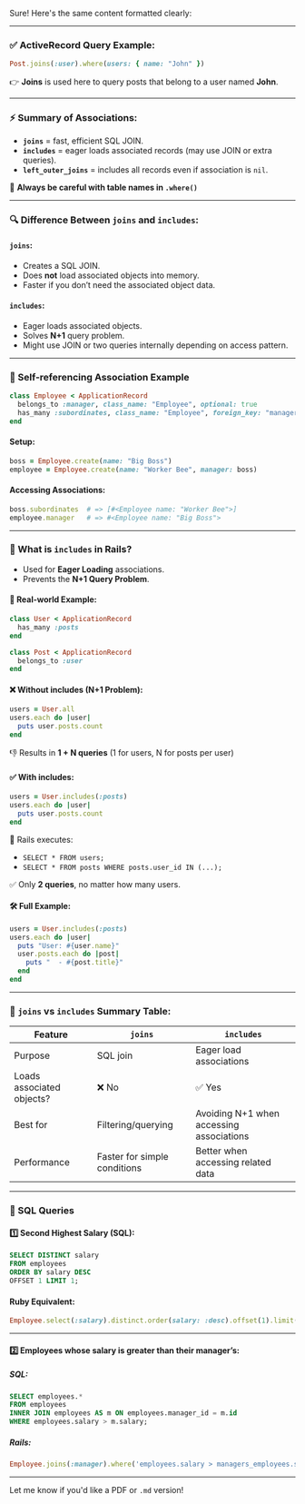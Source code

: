 Sure! Here's the same content formatted clearly:

---

### ✅ ActiveRecord Query Example:

```ruby
Post.joins(:user).where(users: { name: "John" })
```

👉 **Joins** is used here to query posts that belong to a user named **John**.

---

### ⚡ Summary of Associations:

* **`joins`** = fast, efficient SQL JOIN.
* **`includes`** = eager loads associated records (may use JOIN or extra queries).
* **`left_outer_joins`** = includes all records even if association is `nil`.

🛑 **Always be careful with table names in `.where()`**

---

### 🔍 Difference Between `joins` and `includes`:

#### `joins`:

* Creates a SQL JOIN.
* Does **not** load associated objects into memory.
* Faster if you don’t need the associated object data.

#### `includes`:

* Eager loads associated objects.
* Solves **N+1** query problem.
* Might use JOIN or two queries internally depending on access pattern.

---

### 🧠 Self-referencing Association Example

```ruby
class Employee < ApplicationRecord
  belongs_to :manager, class_name: "Employee", optional: true
  has_many :subordinates, class_name: "Employee", foreign_key: "manager_id"
end
```

#### Setup:

```ruby
boss = Employee.create(name: "Big Boss")
employee = Employee.create(name: "Worker Bee", manager: boss)
```

#### Accessing Associations:

```ruby
boss.subordinates  # => [#<Employee name: "Worker Bee">]
employee.manager   # => #<Employee name: "Big Boss">
```

---

### 🌟 What is `includes` in Rails?

* Used for **Eager Loading** associations.
* Prevents the **N+1 Query Problem**.

#### 📌 Real-world Example:

```ruby
class User < ApplicationRecord
  has_many :posts
end

class Post < ApplicationRecord
  belongs_to :user
end
```

#### ❌ Without includes (N+1 Problem):

```ruby
users = User.all
users.each do |user|
  puts user.posts.count
end
```

👎 Results in **1 + N queries** (1 for users, N for posts per user)

#### ✅ With includes:

```ruby
users = User.includes(:posts)
users.each do |user|
  puts user.posts.count
end
```

🚀 Rails executes:

* `SELECT * FROM users;`
* `SELECT * FROM posts WHERE posts.user_id IN (...);`

✅ Only **2 queries**, no matter how many users.

#### 🛠 Full Example:

```ruby
users = User.includes(:posts)
users.each do |user|
  puts "User: #{user.name}"
  user.posts.each do |post|
    puts "  - #{post.title}"
  end
end
```

---

### 🔄 `joins` vs `includes` Summary Table:

| Feature                   | `joins`                      | `includes`                               |
| ------------------------- | ---------------------------- | ---------------------------------------- |
| Purpose                   | SQL join                     | Eager load associations                  |
| Loads associated objects? | ❌ No                         | ✅ Yes                                    |
| Best for                  | Filtering/querying           | Avoiding N+1 when accessing associations |
| Performance               | Faster for simple conditions | Better when accessing related data       |

---

### 💼 SQL Queries

#### 1️⃣ **Second Highest Salary (SQL):**

```sql
SELECT DISTINCT salary
FROM employees
ORDER BY salary DESC
OFFSET 1 LIMIT 1;
```

#### Ruby Equivalent:

```ruby
Employee.select(:salary).distinct.order(salary: :desc).offset(1).limit(1)
```

---

#### 2️⃣ **Employees whose salary is greater than their manager’s:**

##### SQL:

```sql
SELECT employees.*
FROM employees
INNER JOIN employees AS m ON employees.manager_id = m.id
WHERE employees.salary > m.salary;
```

##### Rails:

```ruby
Employee.joins(:manager).where('employees.salary > managers_employees.salary')
```

---

Let me know if you'd like a PDF or `.md` version!

